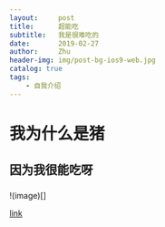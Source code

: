 ```yaml
---
layout:     post
title:      超能吃
subtitle:   我是很难吃的
date:       2019-02-27
author:     Zhu
header-img: img/post-bg-ios9-web.jpg
catalog: true
tags:
    - 自我介绍
---
```


# 我为什么是猪

## 因为我很能吃呀

### 

!(image)[]

[link](www.baidu.com)